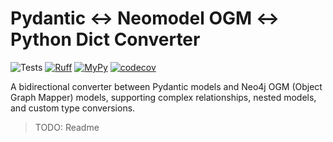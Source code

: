 # Pydantic ↔ Neomodel OGM ↔ Python Dict Converter

![Tests](https://github.com/HardMax71/pydantic-neo4j-dict/actions/workflows/python-tests.yml/badge.svg)
[![Ruff](https://github.com/HardMax71/pydantic-neo4j-dict/actions/workflows/python-tests.yml/badge.svg?branch=main&event=push&label=ruff)](https://github.com/HardMax71/pydantic-neo4j-dict/actions/workflows/python-tests.yml)
[![MyPy](https://github.com/HardMax71/pydantic-neo4j-dict/actions/workflows/python-tests.yml/badge.svg?branch=main&event=push&label=mypy)](https://github.com/HardMax71/pydantic-neo4j-dict/actions/workflows/python-tests.yml)
[![codecov](https://codecov.io/gh/HardMax71/pydantic-neo4j-dict/branch/main/graph/badge.svg)](https://codecov.io/gh/HardMax71/pydantic-neo4j-converter)

A bidirectional converter between Pydantic models and Neo4j OGM (Object Graph Mapper) models, supporting complex relationships, nested models, and custom type conversions.

> TODO: Readme